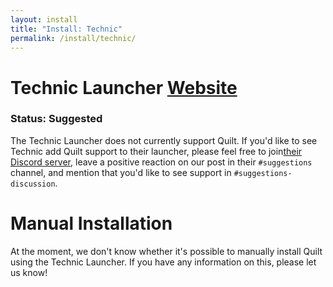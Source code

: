 ```yaml
---
layout: install
title: "Install: Technic"
permalink: /install/technic/
---
```


# Technic Launcher <a href="https://www.technicpack.net" class="button is-link is-pulled-right"><span class="icon"><i class="fas fa-globe"></i></span><span>Website</span></a>

### Status: Suggested

The Technic Launcher does not currently support Quilt. If you'd like to see Technic add Quilt support to their 
launcher, please feel free to join[their Discord server](https://discord.gg/technic), leave a positive reaction on our 
post in their `#suggestions` channel, and mention that you'd like to see support in `#suggestions-discussion`.

# Manual Installation

At the moment, we don't know whether it's possible to manually install Quilt using the Technic Launcher. If you have 
any information on this, please let us know!
